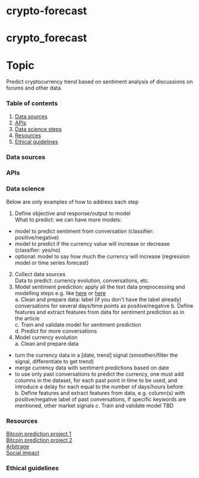 # crypto-forecast
# crypto_forecast

# Topic
Predict cryptocurrency trend based on sentiment analysis of discussions on forums and other data.

### Table of contents

1. [Data sources](#data)
2. [APIs](#api)
3. [Data science steps](#steps)
4. [Resources](#resources)
5. [Ethical guidelines](#ethics)

### Data sources <a name="data"></a>
### APIs<a name="apis"></a>
### Data science<a name="steps"></a>
Below are only examples of how to address each step
1. Define objective and response/output to model  
What to predict: we can have more models:
* model to predict sentiment from conversation (classifier: positive/negative)
* model to predict if the currency value will increase or decrease (classifier: yes/no)
* optional: model to say how much the currency will increase (regression model or time series forecast)
2. Collect data sources  
Data to predict: currency evolution, conversations, etc.
3. Model sentiment prediction: apply all the text data preprocessing and modelling steps e.g. like [here](https://towardsdatascience.com/sentiment-analysis-with-python-part-1-5ce197074184) or [here](https://scikit-learn.org/stable/tutorial/text_analytics/working_with_text_data.html)  
a. Clean and prepare data: label (if you don't have the label already) conversations for several  days/time points as positive/negative 
b. Define features and extract features from data for sentiment prediction as in the article  
c. Train and validate model for sentiment prediction  
d. Predict for more conversations  
4. Model currency evolution  
a. Clean and prepare data  
* turn the currency data in a [date, trend] signal (smoothen/filter the signal, differentiate to get trend) 
* merge currency data with sentiment predictions based on date
* to use only past conversations to predict the currency, one must add columns in the dataset, for each past point in time to be used, and introduce a delay for each equal to the number of days/hours before  
b. Define features and extract features from data, e.g. column(s) with positive/negative label of past conversations, if specific keywords are mentioned, other market signals 
c. Train and validate model TBD

### Resources<a name="resources"></a>  
[Bitcoin prediction project 1](https://hackernoon.com/how-i-created-a-bitcoin-trading-algorithm-with-a-29-return-rate-using-sentiment-analysis-b0db0e777f4)  
[Bitcoin prediction project 2](https://hackernoon.com/forecasting-bitcoin-price-with-crowdsourced-algorithms-part-ii-753f9ac99d07)  
[Arbitrage](https://towardsdatascience.com/cryptocurrency-arbitrage-how-to-profit-from-it-e2d7bf805fde)  
[Social impact](https://hackernoon.com/blockchain-for-social-good-reviewing-top-use-cases-in-2018-85b6b36f4c3d)

### Ethical guidelines <a name="ethics"></a>
